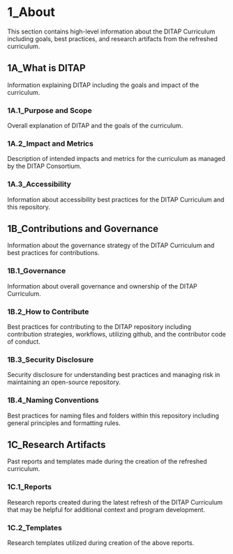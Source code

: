 # 1_About
This section contains high-level information about the DITAP Curriculum including goals, best practices, and research artifacts from the refreshed curriculum. 

## 1A_What is DITAP
Information explaining DITAP including the goals and impact of the curriculum.

### 1A.1_Purpose and Scope
Overall explanation of DITAP and the goals of the curriculum. 

### 1A.2_Impact and Metrics
Description of intended impacts and metrics for the curriculum as managed by the DITAP Consortium. 

### 1A.3_Accessibility
Information about accessibility best practices for the DITAP Curriculum and this repository.

## 1B_Contributions and Governance
Information about the governance strategy of the DITAP Curriculum and best practices for contributions.

### 1B.1_Governance
Information about overall governance and ownership of the DITAP Curriculum. 

### 1B.2_How to Contribute
Best practices for contributing to the DITAP repository including contribution strategies, workflows, utilizing github, and the contributor code of conduct.

### 1B.3_Security Disclosure
Security disclosure for understanding best practices and managing risk in maintaining an open-source repository.

### 1B.4_Naming Conventions
Best practices for naming files and folders within this repository including general principles and formatting rules.

## 1C_Research Artifacts
Past reports and templates made during the creation of the refreshed curriculum.

### 1C.1_Reports
Research reports created during the latest refresh of the DITAP Curriculum that may be helpful for additional context and program development.

### 1C.2_Templates
Research templates utilized during creation of the above reports.


